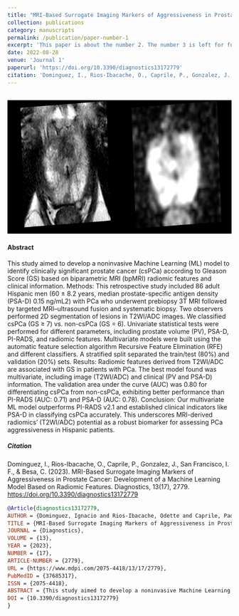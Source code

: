 ```yaml
---
title: "MRI-Based Surrogate Imaging Markers of Aggressiveness in Prostate Cancer: Development of a Machine Learning Model Based on Radiomic Features"
collection: publications
category: manuscripts
permalink: /publication/paper-number-1 
excerpt: 'This paper is about the number 2. The number 3 is left for future work.'
date: 2022-08-28
venue: 'Journal 1'
paperurl: 'https://doi.org/10.3390/diagnostics13172779'
citation: 'Dominguez, I., Rios-Ibacache, O., Caprile, P., Gonzalez, J., San Francisco, I. F., & Besa, C. (2023). MRI-Based Surrogate Imaging Markers of Aggressiveness in Prostate Cancer: Development of a Machine Learning Model Based on Radiomic Features. Diagnostics, 13(17), 2779. https://doi.org/10.3390/diagnostics13172779'
---
```


<center><br/><img src='/images/paper1.png' width="800" height="300"></center>

#### Abstract

This study aimed to develop a noninvasive Machine Learning (ML) model to identify clinically significant prostate cancer (csPCa) according to Gleason Score (GS) based on biparametric MRI (bpMRI) radiomic features and clinical information. Methods: This retrospective study included 86 adult Hispanic men (60 ± 8.2 years, median prostate-specific antigen density (PSA-D) 0.15 ng/mL2) with PCa who underwent prebiopsy 3T MRI followed by targeted MRI–ultrasound fusion and systematic biopsy. Two observers performed 2D segmentation of lesions in T2WI/ADC images. We classified csPCa (GS ≥ 7) vs. non-csPCa (GS = 6). Univariate statistical tests were performed for different parameters, including prostate volume (PV), PSA-D, PI-RADS, and radiomic features. Multivariate models were built using the automatic feature selection algorithm Recursive Feature Elimination (RFE) and different classifiers. A stratified split separated the train/test (80%) and validation (20%) sets. Results: Radiomic features derived from T2WI/ADC are associated with GS in patients with PCa. The best model found was multivariate, including image (T2WI/ADC) and clinical (PV and PSA-D) information. The validation area under the curve (AUC) was 0.80 for differentiating csPCa from non-csPCa, exhibiting better performance than PI-RADS (AUC: 0.71) and PSA-D (AUC: 0.78). Conclusion: Our multivariate ML model outperforms PI-RADS v2.1 and established clinical indicators like PSA-D in classifying csPCa accurately. This underscores MRI-derived radiomics’ (T2WI/ADC) potential as a robust biomarker for assessing PCa aggressiveness in Hispanic patients.

##### Citation

Dominguez, I., Rios-Ibacache, O., Caprile, P., Gonzalez, J., San Francisco, I. F., & Besa, C. (2023). MRI-Based Surrogate Imaging Markers of Aggressiveness in Prostate Cancer: Development of a Machine Learning Model Based on Radiomic Features. Diagnostics, 13(17), 2779. https://doi.org/10.3390/diagnostics13172779

```BibTeX
@Article{diagnostics13172779,
AUTHOR = {Dominguez, Ignacio and Rios-Ibacache, Odette and Caprile, Paola and Gonzalez, Jose and San Francisco, Ignacio F. and Besa, Cecilia},
TITLE = {MRI-Based Surrogate Imaging Markers of Aggressiveness in Prostate Cancer: Development of a Machine Learning Model Based on Radiomic Features},
JOURNAL = {Diagnostics},
VOLUME = {13},
YEAR = {2023},
NUMBER = {17},
ARTICLE-NUMBER = {2779},
URL = {https://www.mdpi.com/2075-4418/13/17/2779},
PubMedID = {37685317},
ISSN = {2075-4418},
ABSTRACT = {This study aimed to develop a noninvasive Machine Learning (ML) model to identify clinically significant prostate cancer (csPCa) according to Gleason Score (GS) based on biparametric MRI (bpMRI) radiomic features and clinical information. Methods: This retrospective study included 86 adult Hispanic men (60 ± 8.2 years, median prostate-specific antigen density (PSA-D) 0.15 ng/mL2) with PCa who underwent prebiopsy 3T MRI followed by targeted MRI–ultrasound fusion and systematic biopsy. Two observers performed 2D segmentation of lesions in T2WI/ADC images. We classified csPCa (GS ≥ 7) vs. non-csPCa (GS = 6). Univariate statistical tests were performed for different parameters, including prostate volume (PV), PSA-D, PI-RADS, and radiomic features. Multivariate models were built using the automatic feature selection algorithm Recursive Feature Elimination (RFE) and different classifiers. A stratified split separated the train/test (80%) and validation (20%) sets. Results: Radiomic features derived from T2WI/ADC are associated with GS in patients with PCa. The best model found was multivariate, including image (T2WI/ADC) and clinical (PV and PSA-D) information. The validation area under the curve (AUC) was 0.80 for differentiating csPCa from non-csPCa, exhibiting better performance than PI-RADS (AUC: 0.71) and PSA-D (AUC: 0.78). Conclusion: Our multivariate ML model outperforms PI-RADS v2.1 and established clinical indicators like PSA-D in classifying csPCa accurately. This underscores MRI-derived radiomics’ (T2WI/ADC) potential as a robust biomarker for assessing PCa aggressiveness in Hispanic patients.},
DOI = {10.3390/diagnostics13172779}
}
```


